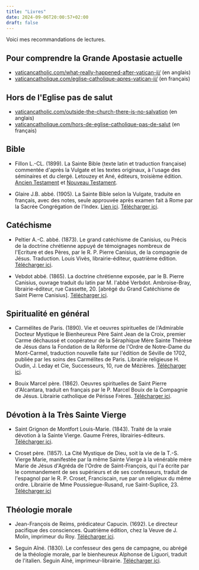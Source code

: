 ```yaml
---
title: "Livres"
date: 2024-09-06T20:00:57+02:00
draft: false
---
```


Voici mes recommandations de lectures.

## Pour comprendre la Grande Apostasie actuelle

* [vaticancatholic.com/what-really-happened-after-vatican-ii/](https://vaticancatholic.com/what-really-happened-after-vatican-ii/) (en anglais)
* [vaticancatholique.com/eglise-catholique-apres-vatican-ii/](https://www.vaticancatholique.com/eglise-catholique-apres-vatican-ii/) (en français)

## Hors de l'Eglise pas de salut

* [vaticancatholic.com/outside-the-church-there-is-no-salvation](https://vaticancatholic.com/outside-the-church-there-is-no-salvation/) (en anglais)
* [vaticancatholique.com/hors-de-eglise-catholique-pas-de-salut](https://vaticancatholique.com/hors-de-eglise-catholique-pas-de-salut) (en français)

## Bible

* Fillon L.-CL. (1899). La Sainte Bible (texte latin et traduction française) commentée d'après la Vulgate et les textes originaux, à l'usage des séminaires et du clergé. Letouzey et Ané, éditeurs, troisième édition. [Ancien Testament](https://archive.org/details/bible-fillon-ancien-testament) et [Nouveau Testament](https://archive.org/details/bible-fillon-nouveau-testament).

* Glaire J.B. abbé. (1905). La Sainte Bible selon la Vulgate, traduite en français, avec des notes, seule approuvée après examen fait à Rome par la Sacrée Congrégation de l'Index. [Lien ici](/bible/glaire). [Télécharger ici](https://archive.org/details/bible-vulgate-glaire).

## Catéchisme

* Peltier A.-C. abbé. (1873). Le grand catéchisme de Canisius, ou Précis de la doctrine chrétienne appuyé de témoignages nombreux de l'Ecriture et des Pères, par le R. P. Pierre Canisius, de la compagnie de Jésus. Traduction. Louis Vivès, librairie-éditeur, quatrième édition. [Télécharger ici](https://archive.org/details/saint-pierre-canisius-grand-catechisme).

* Vebdot abbé. (1865). La doctrine chrétienne exposée, par le B. Pierre Canisius, ouvrage traduit du latin par M. l'abbé Verbdot. Ambroise-Bray, librairie-éditeur, rue Cassette, 20. [abrégé du Grand Catéchisme de Saint Pierre Canisius]. [Télécharger ici](https://archive.org/details/petit-catechisme-vebdot).

## Spiritualité en général

* Carmélites de Paris. (1890). Vie et oeuvres spirituelles de l'Admirable Docteur Mystique le Bienheureux Père Saint Jean de la Croix, premier Carme déchaussé et coopérateur de la Séraphique Mère Sainte Thérèse de Jésus dans la Fondation de la Réforme de l'Ordre de Notre-Dame du Mont-Carmel, traduction nouvelle faite sur l'édition de Séville de 1702, publiée par les soins des Carmélites de Paris. Librairie religieuse H. Oudin, J. Leday et Cie, Successeurs, 10, rue de Mézières. [Télécharger ici](https://archive.org/details/tome1_202410).

* Bouix Marcel père. (1862). Oeuvres spirituelles de Saint Pierre d'Alcantara, traduit en français par le P. Marcel Bouix de la Compagnie de Jésus. Librairie catholique de Périsse Frères. [Télécharger ici](https://archive.org/details/oeuvres-saint-pierre-d-alcantara).

## Dévotion à la Très Sainte Vierge

* Saint Grignon de Montfort Louis-Marie. (1843). Traité de la vraie dévotion à la Sainte Vierge. Gaume Frères, librairies-éditeurs. [Télécharger ici](https://archive.org/details/saint-louis-de-montfort-traite-de-devotion).

* Croset père. (1857). La Cité Mystique de Dieu, soit la vie de la T.-S. Vierge Marie, manifestée par la même Sainte Vierge à la vénérable mère Marie de Jésus d'Agréda de l'Ordre de Saint-François, qui l'a écrite par le commandement de ses supérieurs et de ses confesseurs, traduit de l'espagnol par le R. P. Croset, Franciscain, rue par un religieux du même ordre. Librairie de Mme Poussiegue-Rusand, rue Saint-Suplice, 23. [Télécharger ici](https://archive.org/details/cite-mystique-de-Dieu)

## Théologie morale

* Jean-François de Reims, prédicateur Capucin. (1692). Le directeur pacifique des consciences. Quatrième édition, chez la Veuve de J. Molin, imprimeur du Roy. [Télécharger ici](https://archive.org/details/directeur_pacifique).

* Seguin Aîné. (1830). Le confesseur des gens de campagne, ou abrégé de la théologie morale, par le bienheureux Alphonse de Liguori, traduit de l'italien. Seguin Aîné, imprimeur-librairie. [Télécharger ici](https://archive.org/details/fr-abrege-theologie-morale).


